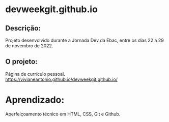 # devweekgit.github.io

## Descrição:
Projeto desenvolvido durante a Jornada Dev da Ebac, entre os dias 22 a 29 de novembro de 2022.

## O projeto:
Página de currículo pessoal.
https://vivianeantonio.github.io/devweekgit.github.io/

# Aprendizado:
Aperfeiçoamento técnico em HTML, CSS, Git e Github.
